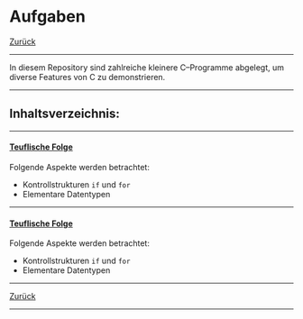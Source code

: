 # Aufgaben


[Zurück](../../Readme.md)

---

In diesem Repository sind zahlreiche kleinere C&ndash;Programme abgelegt,
um diverse Features von C zu demonstrieren.

---

## Inhaltsverzeichnis:


---


#### [Teuflische Folge](./Exercises/TeufelFolge/Exercises_TeufelFolge.md)

Folgende Aspekte werden betrachtet:
  * Kontrollstrukturen `if` und `for`
  * Elementare Datentypen

---


#### [Teuflische Folge](./Exercises/Zinsberechnung/Exercises_Zinsberechnung.md)

Folgende Aspekte werden betrachtet:
  * Kontrollstrukturen `if` und `for`
  * Elementare Datentypen


---

[Zurück](../../Readme.md)

---
